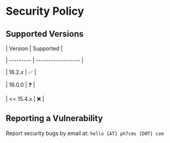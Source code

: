 # Security Policy



## Supported Versions



| Version   | Supported          |

| --------- | ------------------ |

| 16.2.x    | :white_check_mark: |

| 16.0.0    | :question:         |

| <= 15.4.x | :x:                |



## Reporting a Vulnerability


Report security bugs by email at: `hello {AT} ph7cms {D0T} com`

